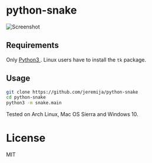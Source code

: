 # python-snake

![Screenshot][screenshot]

## Requirements

Only [Python3 ][python-link]. Linux users have to install the `tk` package.

## Usage

```bash
git clone https://github.com/jeremija/python-snake
cd python-snake
python3 -m snake.main
```

Tested on Arch Linux, Mac OS Sierra and Windows 10.

# License

MIT

[screenshot]: https://raw.githubusercontent.com/jeremija/python-snake/master/snake.png
[python-link]: https://www.python.org/downloads/